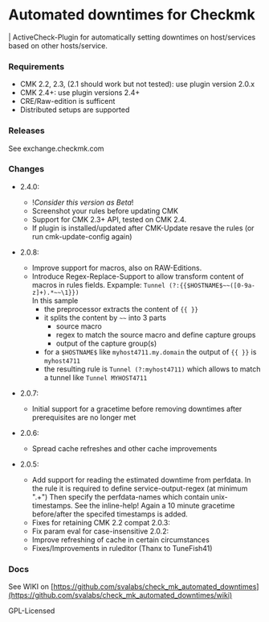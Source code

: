 # Automated downtimes for Checkmk

| ActiveCheck-Plugin for automatically setting downtimes on host/services based on other hosts/service.

### Requirements

- CMK 2.2, 2.3, (2.1 should work but not tested): use plugin version 2.0.x
- CMK 2.4+: use plugin versions 2.4+
- CRE/Raw-edition is sufficent
- Distributed setups are supported

### Releases

See exchange.checkmk.com

### Changes

- 2.4.0:
  - !*Consider this version as Beta*!
  - Screenshot your rules before updating CMK
  - Support for CMK 2.3+ API, tested on CMK 2.4. 
  - If plugin is installed/updated after CMK-Update resave the rules (or run cmk-update-config again)

- 2.0.8:
  - Improve support for macros, also on RAW-Editions. 
  - Introduce Regex-Replace-Support to allow transform content of macros in rules fields.
    Expample:
    `Tunnel (?:{{$HOSTNAME$~~([0-9a-z]+).*~~\1}})`        
    In this sample
    - the preprocessor extracts the content of `{{ }}`
    - it splits the content by `~~` into 3 parts
      - source macro
      - regex to match the source macro and define capture groups
      - output of the capture group(s)
    - for a `$HOSTNAME$`  like `myhost4711.my.domain` the output of `{{ }}` is `myhost4711` 
    - the resulting rule is `Tunnel (?:myhost4711)` which allows to match a tunnel like `Tunnel MYHOST4711`

- 2.0.7: 
  -  Initial support for a gracetime before removing downtimes after prerequisites are no longer met
- 2.0.6:
  - Spread cache refreshes and other cache improvements
- 2.0.5: 
  - Add support for reading the estimated downtime from perfdata.
    In the rule it is required to define service-output-regex (at minimum ".+")
    Then specify the perfdata-names which contain unix-timestamps. 
    See the inline-help!
    Again a 10 minute gracetime before/after the specifed timestamps is added.
  - Fixes for retaining CMK 2.2 compat
2.0.3:
  - Fix param eval for case-insensitive
2.0.2:
  - Improve refreshing of cache in certain circumstances
  - Fixes/Improvements in ruleditor (Thanx to TuneFish41)
  

### Docs

See WIKI on [https://github.com/svalabs/check_mk_automated_downtimes](https://github.com/svalabs/check_mk_automated_downtimes/wiki)

GPL-Licensed



